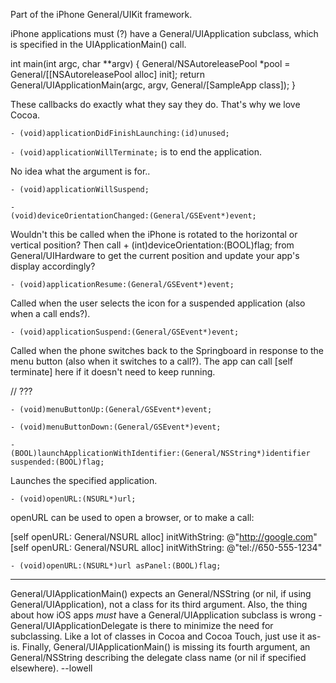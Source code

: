 

Part of the iPhone General/UIKit framework.

iPhone applications must (?) have a General/UIApplication subclass, which is specified in the UIA<nowiki/>pplicationMain() call.

    
int main(int argc, char **argv)
{
    General/NSAutoreleasePool *pool = General/[[NSAutoreleasePool alloc] init];
    return General/UIApplicationMain(argc, argv, General/[SampleApp class]);
}


These callbacks do exactly what they say they do. That's why we love Cocoa.

<code>- (void)applicationDidFinishLaunching:(id)unused;</code>

<code>- (void)applicationWillTerminate;</code>
is to end the application.

No idea what the argument is for..

<code>- (void)applicationWillSuspend;</code>

<code>- (void)deviceOrientationChanged:(General/GSEvent*)event;</code>

Wouldn't this be called when the iPhone is rotated to the horizontal or vertical position? Then call + (int)deviceOrientation:(BOOL)flag; from General/UIHardware to get the current position and update your app's display accordingly?

<code>- (void)applicationResume:(General/GSEvent*)event;</code>

Called when the user selects the icon for a suspended application (also when a call ends?).

<code>- (void)applicationSuspend:(General/GSEvent*)event;</code>

Called when the phone switches back to the Springboard in response to the menu button (also when it switches to a call?). The app can call [self terminate] here if it doesn't need to keep running.

// ???

<code>- (void)menuButtonUp:(General/GSEvent*)event;</code>

<code>- (void)menuButtonDown:(General/GSEvent*)event;</code>

<code>- (BOOL)launchApplicationWithIdentifier:(General/NSString*)identifier suspended:(BOOL)flag;</code>

Launches the specified application.

<code>- (void)openURL:(NSURL*)url;</code>

openURL can be used to open a browser, or to make a call:

    
[self openURL: General/NSURL alloc] initWithString: @"http://google.com"
[self openURL: General/NSURL alloc] initWithString: @"tel://650-555-1234"


<code>- (void)openURL:(NSURL*)url asPanel:(BOOL)flag;</code>

----

General/UIApplicationMain() expects an General/NSString (or nil, if using General/UIApplication), not a class for its third argument. Also, the thing about how iOS apps *must* have a General/UIApplication subclass is wrong - General/UIApplicationDelegate is there to minimize the need for subclassing. Like a lot of classes in Cocoa and Cocoa Touch, just use it as-is. Finally, General/UIApplicationMain() is missing its fourth argument, an General/NSString describing the delegate class name (or nil if specified elsewhere). --lowell